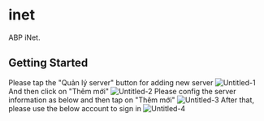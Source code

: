 # inet

ABP iNet.

## Getting Started

Please tap the "Quản lý server" button for adding new server
![Untitled-1](https://user-images.githubusercontent.com/43959552/168480453-b143093b-9128-4db9-a766-92d6369d27c5.png)
And then click on "Thêm mới"
![Untitled-2](https://user-images.githubusercontent.com/43959552/168480502-399dd443-8e70-4e38-8721-c935f99059fe.png)
Please config the server information as below and then tap on "Thêm mới"
![Untitled-3](https://user-images.githubusercontent.com/43959552/168480549-939ac462-b384-4107-980f-759bfaafcb46.png)
After that, please use the below account to sign in
![Untitled-4](https://user-images.githubusercontent.com/43959552/168480644-f093726e-f500-4340-9b34-db2ccf9e54e8.png)
